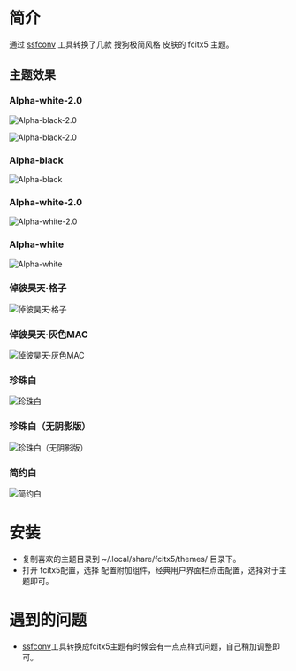 # 简介
通过 [ssfconv](https://github.com/fkxxyz/ssfconv) 工具转换了几款 搜狗极简风格 皮肤的 fcitx5 主题。

## 主题效果

### Alpha-white-2.0

![Alpha-black-2.0](https://github.com/sxqsfun/fcitx5-sogou-themes/blob/master/Alpha-black-2.0/14647873433885_former.jpg)

![Alpha-black-2.0](https://github.com/sxqsfun/fcitx5-sogou-themes/blob/master/Alpha-black-2.0/comp_525968.png)

### Alpha-black

![Alpha-black](https://github.com/sxqsfun/fcitx5-sogou-themes/blob/master/Alpha-black/comp_525008.png)

### Alpha-white-2.0

![Alpha-white-2.0](https://github.com/sxqsfun/fcitx5-sogou-themes/blob/master/Alpha-white-2.0/comp_525970.png)

### Alpha-white

![Alpha-white](https://github.com/sxqsfun/fcitx5-sogou-themes/blob/master/Alpha-white/comp_525064.png)

### 倬彼昊天·格子

![倬彼昊天·格子](https://github.com/sxqsfun/fcitx5-sogou-themes/blob/master/倬彼昊天·格子/comp_520471.png)
### 倬彼昊天·灰色MAC

![倬彼昊天·灰色MAC](https://github.com/sxqsfun/fcitx5-sogou-themes/blob/master/倬彼昊天·灰色MAC/comp_403076.png)

### 珍珠白

![珍珠白](https://github.com/sxqsfun/fcitx5-sogou-themes/blob/master/珍珠白/comp_527202.png)

### 珍珠白（无阴影版）

![珍珠白（无阴影版）](https://github.com/sxqsfun/fcitx5-sogou-themes/blob/master/珍珠白（无阴影版）/comp_527567.png)

### 简约白<br>

![简约白](https://github.com/sxqsfun/fcitx5-sogou-themes/blob/master/简约白/comp_569900.png)


# 安装
- 复制喜欢的主题目录到 ~/.local/share/fcitx5/themes/ 目录下。
- 打开 fcitx5配置，选择 配置附加组件，经典用户界面栏点击配置，选择对于主题即可。

# 遇到的问题
- [ssfconv](https://github.com/fkxxyz/ssfconv)工具转换成fcitx5主题有时候会有一点点样式问题，自己稍加调整即可。
